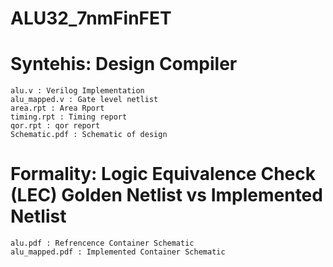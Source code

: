 # ALU32_7nmFinFET

# Syntehis: Design Compiler

    alu.v : Verilog Implementation
    alu_mapped.v : Gate level netlist
    area.rpt : Area Rport
    timing.rpt : Timing report
    qor.rpt : qor report
    Schematic.pdf : Schematic of design

# Formality: Logic Equivalence Check (LEC) Golden Netlist vs Implemented Netlist

    alu.pdf : Refrencence Container Schematic
    alu_mapped.pdf : Implemented Container Schematic
    
   
